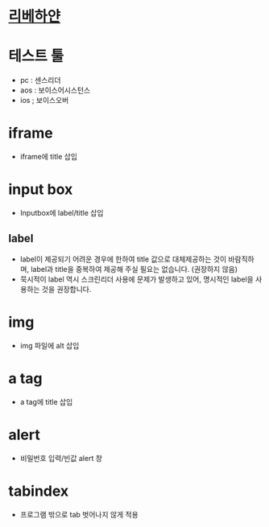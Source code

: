 # [리베하얀](https://www.youtube.com/watch?v=QQXvASCMp-g)

# 테스트 툴
* pc : 센스리더
* aos : 보이스어시스턴스
* ios ; 보이스오버 

# iframe
* iframe에 title 삽입

# input box
* Inputbox에 label/title 삽입

## label
* label이 제공되기 어려운 경우에 한하여 title 값으로 대체제공하는 것이 바람직하며, label과 title을 중복하여 제공해 주실 필요는 없습니다. (권장하지 않음)
* 묵시적이 label 역시 스크린리더 사용에 문제가 발생하고 있어, 명시적인 label을 사용하는 것을 권장합니다.

# img
* img 파일에 alt 삽입

# a tag
* a tag에 title 삽입

# alert
* 비밀번호 입력/빈값 alert 창


# tabindex
* 프로그램 밖으로 tab 벗어나지 않게 적용

